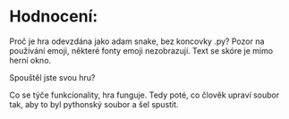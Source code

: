 # Hodnocení:

Proč je hra odevzdána jako adam snake, bez koncovky .py?
Pozor na používání emoji, některé fonty emoji nezobrazují.
Text se skóre je mimo herní okno.

Spouštěl jste svou hru?

Co se týče funkcionality, hra funguje. Tedy poté, co člověk upraví soubor tak, aby to byl pythonský soubor a šel spustit.
